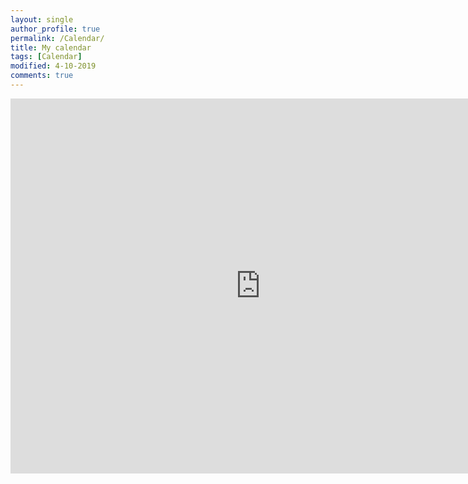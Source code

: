 ```yaml
---
layout: single
author_profile: true
permalink: /Calendar/
title: My calendar
tags: [Calendar]
modified: 4-10-2019
comments: true
---
```


<iframe src="https://calendar.google.com/calendar/embed?src=setayesh.baghaee%40gmail.com&ctz=Asia%2FTehran" style="border: 0" width="800" height="600" frameborder="0" scrolling="no"></iframe>